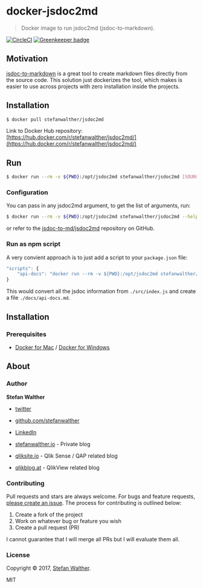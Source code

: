 # docker-jsdoc2md

> Docker image to run jsdoc2md (jsdoc-to-markdown).

[![CircleCI](https://img.shields.io/circleci/project/github/stefanwalther/docker-jsdoc2md.svg)](https://circleci.com/gh/stefanwalther/docker-jsdoc2md/tree/master)
[![Greenkeeper badge](https://badges.greenkeeper.io/stefanwalther/docker-jsdoc2md.svg)](https://greenkeeper.io/)

## Motivation

[jsdoc-to-markdown](https://github.com/jsdoc2md/jsdoc-to-markdown) is a great tool to create markdown files directly from the source code. This solution just dockerizes the tool, which makes is easier to use across projects with zero installation inside the projects.

## Installation

```sh
$ docker pull stefanwalther/jsdoc2md
```
Link to Docker Hub repository: [https://hub.docker.com/r/stefanwalther/jsdoc2md/](https://hub.docker.com/r/stefanwalther/jsdoc2md/)

## Run

```sh
$ docker run --rm -v ${PWD}:/opt/jsdoc2md stefanwalther/jsdoc2md [SOURCE] [ARGS] > [DESTINATION]
```

### Configuration

You can pass in any jsdoc2md argument, to get the list of arguments, run:

```sh
$ docker run --rm -v ${PWD}:/opt/jsdoc2md stefanwalther/jsdoc2md --help
```
or refer to the [jsdoc-to-md/jsdoc2md](https://github.com/jsdoc2md/jsdoc-to-markdown) repository on GitHub.

### Run as npm script

A very convient approach is to just add a script to your `package.json` file:

```js
"scripts": {
    "api-docs": "docker run --rm -v ${PWD}:/opt/jsdoc2md stefanwalther/jsdoc2md ./src/index.js > ./docs/api-docs.md"
}
```
This would convert all the jsdoc information from `./src/index.js` and create a file `./docs/api-docs.md`.

## Installation

### Prerequisites

- [Docker for Mac](https://docs.docker.com/docker-for-mac/) / [Docker for Windows](https://docs.docker.com/docker-for-windows/)

## About

### Author

**Stefan Walther**

* [twitter](http://twitter.com/waltherstefan)  
* [github.com/stefanwalther](http://github.com/stefanwalther) 
* [LinkedIn](https://www.linkedin.com/in/stefanwalther/) 

* [stefanwalther.io](http://stefanwalther.io) - Private blog
* [qliksite.io](http://qliksite.io) - Qlik Sense / QAP related blog
* [qlikblog.at](http://qlikblog.at) - QlikView related blog

### Contributing

Pull requests and stars are always welcome. For bugs and feature requests, [please create an issue](https://github.com/stefanwalther/docker-jsdoc2md/issues). The process for contributing is outlined below:

1. Create a fork of the project
2. Work on whatever bug or feature you wish
3. Create a pull request (PR)

I cannot guarantee that I will merge all PRs but I will evaluate them all.

### License
Copyright © 2017, [Stefan Walther](http://qliksite.io).
 
MIT

